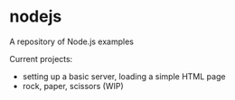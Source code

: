 # nodejs
A repository of Node.js examples

Current projects:

- setting up a basic server, loading a simple HTML page
- rock, paper, scissors (WIP)
